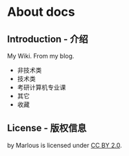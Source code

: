 # About docs
## Introduction - 介绍
My Wiki. From my blog.

- 非技术类
- 技术类
- 考研计算机专业课
- 其它
- 收藏

## License - 版权信息
by Marlous is licensed under [CC BY 2.0](https://creativecommons.org/licenses/by/2.0/deed.zh).